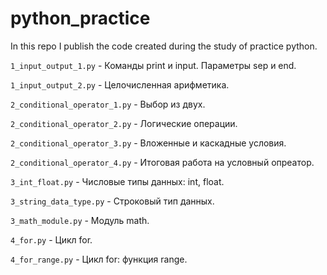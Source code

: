 # python_practice
In this repo I publish the code created during the study of practice python.

`1_input_output_1.py` - Команды print и input. Параметры sep и end.

`1_input_output_2.py` - Целочисленная арифметика.

`2_conditional_operator_1.py` - Выбор из двух.

`2_conditional_operator_2.py` - Логические операции.

`2_conditional_operator_3.py` - Вложенные и каскадные условия.

`2_conditional_operator_4.py` - Итоговая работа на условный опреатор.

`3_int_float.py` - Числовые типы данных: int, float.

`3_string_data_type.py` - Строковый тип данных.

`3_math_module.py` - Модуль math.

`4_for.py` - Цикл for.

`4_for_range.py` - Цикл for: функция range.
